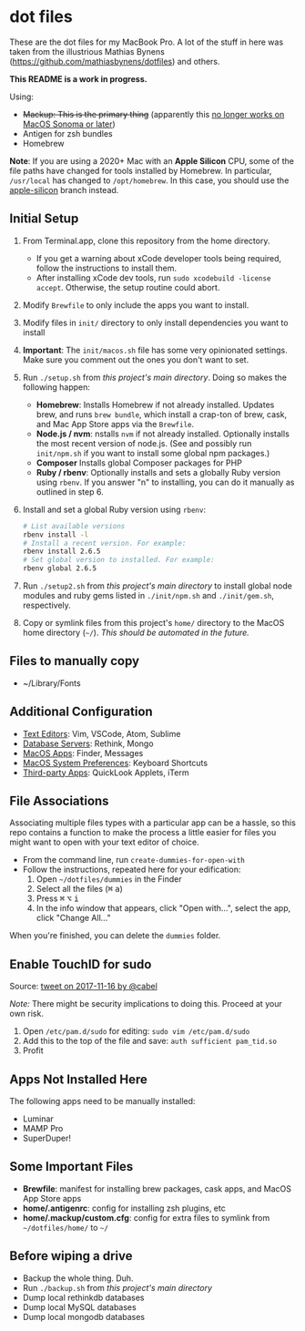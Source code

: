 # dot files

These are the dot files for my MacBook Pro. A lot of the stuff in here was
taken from the illustrious Mathias Bynens (https://github.com/mathiasbynens/dotfiles) and others.

**This README is a work in progress.**

Using:

* ~~Mackup: This is the primary thing~~ (apparently this [no longer works on MacOS Sonoma or later](https://github.com/lra/mackup/issues/1924))
* Antigen for zsh bundles
* Homebrew

**Note**: If you are using a 2020+ Mac with an **Apple Silicon** CPU, some of the file paths have changed for tools installed by Homebrew. In particular, `/usr/local` has changed to `/opt/homebrew`. In this case, you should use the [apple-silicon](https://github.com/kswedberg/dotfiles/tree/apple-silicon) branch instead.

## Initial Setup

1. From Terminal.app, clone this repository from the home directory.
    * If you get a warning about xCode developer tools being required, follow the instructions to install them.
    * After installing xCode dev tools, run `sudo xcodebuild -license accept`. Otherwise, the setup routine could abort.
2. Modify `Brewfile` to only include the apps you want to install.
3. Modify files in `init/` directory to only install dependencies you want to install
4. **Important**: The `init/macos.sh` file has some very opinionated settings. Make sure you comment out the ones you don't want to set.
5. Run `./setup.sh` from *this project's main directory*. Doing so makes the following happen:
    * **Homebrew**: Installs Homebrew if not already installed. Updates brew, and runs `brew bundle`, which install a crap-ton of brew, cask, and Mac App Store apps via the `Brewfile`.
    * **Node.js / nvm**: nstalls `nvm` if not already installed. Optionally installs the most recent version of node.js. (See and possibly run `init/npm.sh` if you want to install some global npm packages.)
    * **Composer** Installs global Composer packages for PHP
    * **Ruby / rbenv**: Optionally installs and sets a globally Ruby version using `rbenv`. If you answer "n" to installing, you can do it manually as outlined in step 6.
6. Install and set a global Ruby version using `rbenv`:

    ```bash
    # List available versions
    rbenv install -l
    # Install a recent version. For example:
    rbenv install 2.6.5
    # Set global version to installed. For example:
    rbenv global 2.6.5
    ```

7. Run `./setup2.sh` from *this project's main directory* to install global node modules and ruby gems listed in `./init/npm.sh` and `./init/gem.sh`, respectively.
8. Copy or symlink files from this project's `home/` directory to the MacOS home directory (`~/`). *This should be automated in the future.*

## Files to manually copy

* ~/Library/Fonts

## Additional Configuration

* [Text Editors](docs/text-editors.md): Vim, VSCode, Atom, Sublime
* [Database Servers](docs/db.md): Rethink, Mongo
* [MacOS Apps](docs/apps-macos.md): Finder, Messages
* [MacOS System Preferences](docs/system-prefs.md): Keyboard Shortcuts
* [Third-party Apps](docs/apps-3rd-party.md): QuickLook Applets, iTerm

## File Associations

Associating multiple files types with a particular app can be a hassle, so this repo contains a function to make the process a little easier for files you might want to open with your text editor of choice.

* From the command line, run `create-dummies-for-open-with`
* Follow the instructions, repeated here for your edification:
  1. Open `~/dotfiles/dummies` in the Finder
  2. Select all the files (<kbd>⌘</kbd> <kbd>a</kbd>)
  3. Press <kbd>⌘</kbd> <kbd>⌥</kbd> <kbd>i</kbd>
  4. In the info window that appears, click "Open with…", select the app, click "Change All…"

When you're finished, you can delete the `dummies` folder.

## Enable TouchID for sudo

Source: [tweet on 2017-11-16 by @cabel](https://twitter.com/cabel/status/931292107372838912)

*Note:* There might be security implications to doing this. Proceed at your own risk.

1. Open `/etc/pam.d/sudo` for editing: `sudo vim /etc/pam.d/sudo`
2. Add this to the top of the file and save: `auth sufficient pam_tid.so`
3. Profit

## Apps Not Installed Here

The following apps need to be manually installed:

* Luminar
* MAMP Pro
* SuperDuper!

## Some Important Files

* **Brewfile**: manifest for installing brew packages, cask apps, and MacOS App Store apps
* **home/.antigenrc**: config for installing zsh plugins, etc
* **home/.mackup/custom.cfg**: config for extra files to symlink from `~/dotfiles/home/` to `~/`


## Before wiping a drive

* Backup the whole thing. Duh.
* Run `./backup.sh` from *this project's main directory*
* Dump local rethinkdb databases
* Dump local MySQL databases
* Dump local mongodb databases
